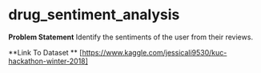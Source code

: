 # drug_sentiment_analysis
**Problem Statement** 
Identify the sentiments of the user from their reviews.

**Link To Dataset **
[https://www.kaggle.com/jessicali9530/kuc-hackathon-winter-2018]
